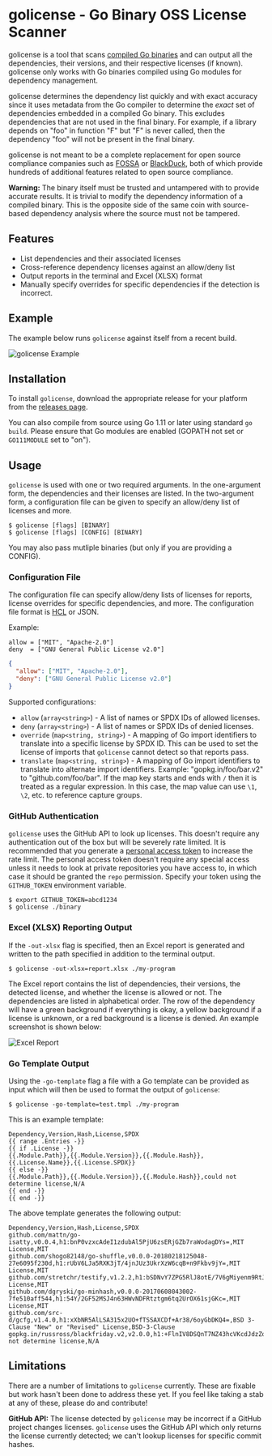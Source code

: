 # golicense - Go Binary OSS License Scanner

golicense is a tool that scans [compiled Go binaries](https://golang.org/)
and can output all the dependencies, their versions, and their respective
licenses (if known). golicense only works with Go binaries compiled using
Go modules for dependency management.

golicense determines the dependency list quickly and with exact accuracy
since it uses metadata from the Go compiler to determine the _exact_ set of
dependencies embedded in a compiled Go binary. This excludes dependencies that
are not used in the final binary. For example, if a library depends on "foo"
in function "F" but "F" is never called, then the dependency "foo" will not
be present in the final binary.

golicense is not meant to be a complete replacement for open source compliance
companies such as [FOSSA](https://fossa.io/) or
[BlackDuck](https://www.blackducksoftware.com/black-duck-home), both of
which provide hundreds of additional features related to open source
compliance.

**Warning:** The binary itself must be trusted and untampered with to provide
accurate results. It is trivial to modify the dependency information of a
compiled binary. This is the opposite side of the same coin with source-based
dependency analysis where the source must not be tampered.

## Features

  * List dependencies and their associated licenses
  * Cross-reference dependency licenses against an allow/deny list
  * Output reports in the terminal and Excel (XLSX) format
  * Manually specify overrides for specific dependencies if the detection
    is incorrect.

## Example

The example below runs `golicense` against itself from a recent build.

![golicense Example](https://user-images.githubusercontent.com/1299/48667166-468d1080-ea85-11e8-8005-5a44c6a0d10a.gif)

## Installation

To install `golicense`, download the appropriate release for your platform
from the [releases page](https://github.com/mitchellh/golicense/releases).

You can also compile from source using Go 1.11 or later using standard
`go build`. Please ensure that Go modules are enabled (GOPATH not set or
`GO111MODULE` set to "on").

## Usage

`golicense` is used with one or two required arguments. In the one-argument
form, the dependencies and their licenses are listed. In the two-argument
form, a configuration file can be given to specify an allow/deny list of
licenses and more.

```
$ golicense [flags] [BINARY]
$ golicense [flags] [CONFIG] [BINARY]
```

You may also pass mutliple binaries (but only if you are providing a CONFIG).

### Configuration File

The configuration file can specify allow/deny lists of licenses for reports,
license overrides for specific dependencies, and more. The configuration file
format is [HCL](https://github.com/hashicorp/hcl2) or JSON.

Example:

```hcl
allow = ["MIT", "Apache-2.0"]
deny  = ["GNU General Public License v2.0"]
```

```json
{
  "allow": ["MIT", "Apache-2.0"],
  "deny": ["GNU General Public License v2.0"]
}
```

Supported configurations:

  * `allow` (`array<string>`) - A list of names or SPDX IDs of allowed licenses.
  * `deny` (`array<string>`) - A list of names or SPDX IDs of denied licenses.
  * `override` (`map<string, string>`) - A mapping of Go import identifiers
    to translate into a specific license by SPDX ID. This can be used to
	set the license of imports that `golicense` cannot detect so that reports
	pass.
  * `translate` (`map<string, string>`) - A mapping of Go import identifiers
    to translate into alternate import identifiers. Example:
	"gopkg.in/foo/bar.v2" to "github.com/foo/bar". If the map key starts and
	ends with `/` then it is treated as a regular expression. In this case,
	the map value can use `\1`, `\2`, etc. to reference capture groups.

### GitHub Authentication

`golicense` uses the GitHub API to look up licenses. This doesn't require
any authentication out of the box but will be severely rate limited.
It is recommended that you generate a [personal access token](https://help.github.com/articles/creating-a-personal-access-token-for-the-command-line/) to increase the rate limit. The personal access token doesn't require any
special access unless it needs to look at private repositories you have
access to, in which case it should be granted the `repo` permission.
Specify your token using the `GITHUB_TOKEN` environment variable.

```
$ export GITHUB_TOKEN=abcd1234
$ golicense ./binary
```

### Excel (XLSX) Reporting Output

If the `-out-xlsx` flag is specified, then an Excel report is generated
and written to the path specified in addition to the terminal output.

```
$ golicense -out-xlsx=report.xlsx ./my-program
```

The Excel report contains the list of dependencies, their versions, the
detected license, and whether the license is allowed or not. The dependencies
are listed in alphabetical order. The row of the dependency will have a
green background if everything is okay, a yellow background if a
license is unknown, or a red background is a license is denied. An example
screenshot is shown below:

![Excel Report](https://user-images.githubusercontent.com/1299/48667086-84893500-ea83-11e8-925c-7929ed441b1b.png)

### Go Template Output

Using the `-go-template` flag a file with a Go template can be provided as input which will then
be used to format the output of `golicense`:

```
$ golicense -go-template=test.tmpl ./my-program
```

This is an example template:

```
Dependency,Version,Hash,License,SPDX
{{ range .Entries -}}
{{ if .License -}}
{{.Module.Path}},{{.Module.Version}},{{.Module.Hash}},{{.License.Name}},{{.License.SPDX}}
{{ else -}}
{{.Module.Path}},{{.Module.Version}},{{.Module.Hash}},could not determine license,N/A
{{ end -}}
{{ end -}}
```

The above template generates the following output:

```
Dependency,Version,Hash,License,SPDX
github.com/mattn/go-isatty,v0.0.4,h1:bnP0vzxcAdeI1zdubAl5PjU6zsERjGZb7raWodagDYs=,MIT License,MIT
github.com/shogo82148/go-shuffle,v0.0.0-20180218125048-27e6095f230d,h1:rUbV6LJa5RXK3jT/4jnJUz3UkrXzW6cqB+n9Fkbv9jY=,MIT License,MIT
github.com/stretchr/testify,v1.2.2,h1:bSDNvY7ZPG5RlJ8otE/7V6gMiyenm9RtJ7IUVIAoJ1w=,MIT License,MIT
github.com/dgryski/go-minhash,v0.0.0-20170608043002-7fe510aff544,h1:54Y/2GF52MSJ4n63HWvNDFRtztgm6tq2UrOX61sjGKc=,MIT License,MIT
github.com/src-d/gcfg,v1.4.0,h1:xXbNR5AlLSA315x2UO+fTSSAXCDf+Ar38/6oyGbDKQ4=,BSD 3-Clause "New" or "Revised" License,BSD-3-Clause
gopkg.in/russross/blackfriday.v2,v2.0.0,h1:+FlnIV8DSQnT7NZ43hcVKcdJdzZoeCmJj4Ql8gq5keA=,could not determine license,N/A
```

## Limitations

There are a number of limitations to `golicense` currently. These are fixable
but work hasn't been done to address these yet. If you feel like taking a stab
at any of these, please do and contribute!

**GitHub API:** The license detected by `golicense` may be incorrect if
a GitHub project changes licenses. `golicense` uses the GitHub API which only
returns the license currently detected; we can't lookup licenses for specific
commit hashes.
